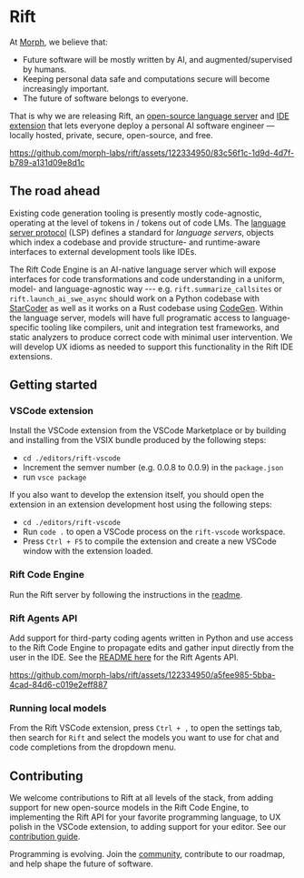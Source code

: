 # Rift

At [Morph](https://morph.so), we believe that:
- Future software will be mostly written by AI, and augmented/supervised by humans.
- Keeping personal data safe and computations secure will become increasingly important.
- The future of software belongs to everyone.

That is why we are releasing Rift, an [open-source language server](./rift-engine) and [IDE extension](./editors/rift-vscode) that lets everyone deploy a personal AI software engineer — locally hosted, private, secure, open-source, and free.

https://github.com/morph-labs/rift/assets/122334950/83c56f1c-1d9d-4d7f-b789-a131d09e8d1c


## The road ahead
Existing code generation tooling is presently mostly code-agnostic, operating at the level of tokens in / tokens out of code LMs. The [language server protocol](https://microsoft.github.io/language-server-protocol/) (LSP) defines a standard for *language servers*, objects which index a codebase and provide structure- and runtime-aware interfaces to external development tools like IDEs.

The Rift Code Engine is an AI-native language server which will expose interfaces for code transformations and code understanding in a uniform, model- and language-agnostic way --- e.g. `rift.summarize_callsites` or `rift.launch_ai_swe_async` should work on a Python codebase with [StarCoder](https://huggingface.co/blog/starcoder) as well as it works on a Rust codebase using [CodeGen](https://github.com/salesforce/CodeGen). Within the language server, models will have full programatic access to language-specific tooling like compilers, unit and integration test frameworks, and static analyzers to produce correct code with minimal user intervention. We will develop UX idioms as needed to support this functionality in the Rift IDE extensions.

## Getting started
### VSCode extension
Install the VSCode extension from the VSCode Marketplace or by building and installing from the VSIX bundle produced by the following steps:

- `cd ./editors/rift-vscode`
- Increment the semver number (e.g. 0.0.8 to 0.0.9) in the `package.json`
- run `vsce package`

If you also want to develop the extension itself, you should open the extension in an extension development host using the following steps:
- `cd ./editors/rift-vscode`
- Run `code .` to open a VSCode process on the `rift-vscode` workspace.
- Press `Ctrl + F5` to compile the extension and create a new VSCode window with the extension loaded.

### Rift Code Engine
Run the Rift server by following the instructions in the [readme](./rift-engine/README.md).

### Rift Agents API
Add support for third-party coding agents written in Python and use access to the Rift Code Engine to propagate edits and gather input directly from the user in the IDE. See the [README here](./rift-engine/rift/agents/README.md) for the Rift Agents API.

https://github.com/morph-labs/rift/assets/122334950/a5fee985-5bba-4cad-84d6-c019e2eff887

### Running local models
From the Rift VSCode extension, press `Ctrl + ,` to open the settings tab, then search for `Rift` and select the models you want to use for chat and code completions from the dropdown menu.

## Contributing
We welcome contributions to Rift at all levels of the stack, from adding support for new open-source models in the Rift Code Engine, to implementing the Rift API for your favorite programming language, to UX polish in the VSCode extension, to adding support for your editor. See our [contribution guide](/CONTRIBUTORS.md).

Programming is evolving. Join the [community](https://discord.gg/wa5sgWMfqv), contribute to our roadmap, and help shape the future of software.
